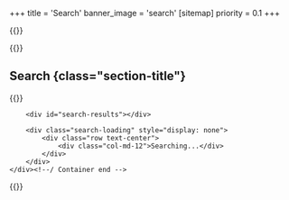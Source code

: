 +++
title = 'Search'
banner_image = 'search'
[sitemap]
  priority = 0.1
+++

{{<renderer>}}
<section id="main-container" class="main-container">
    <div class="container">
        <div class="row text-center">
            <div class="col-md-12">
{{</renderer>}}

## Search {class="section-title"}

{{<renderer>}}
            </div>
        </div><!--/ Content row 1 end -->

        <div id="search-results"></div>

        <div class="search-loading" style="display: none">
            <div class="row text-center">
                <div class="col-md-12">Searching...</div>
            </div>
        </div>
    </div><!--/ Container end -->
</section><!-- Main container end -->

<script id="search-result-template" type="text/x-js-template">

<div class="col-lg-4 col-md-12">
    <div class="ts-service-box">
        <div class="ts-service-content">
            <a href="${link}"><h3 class="service-title">${title}</h3></a>
        </div>
        <div class="ts-service-image-wrapper">
            <a href="${link}"><img class="img-fluid" src="${image}" alt=""></a>
       </div>
    </div>
 </div>

</script>

{{</renderer>}}
